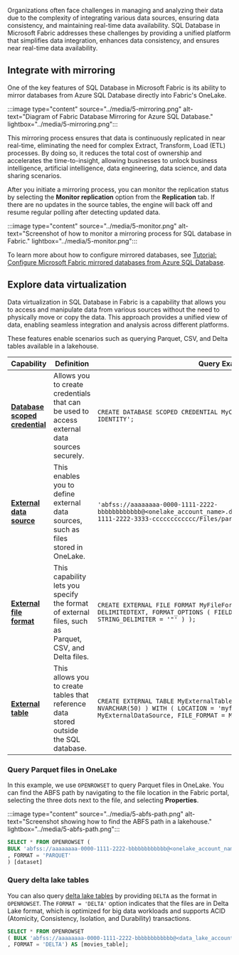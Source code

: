 Organizations often face challenges in managing and analyzing their data due to the complexity of integrating various data sources, ensuring data consistency, and maintaining real-time data availability. SQL Database in Microsoft Fabric addresses these challenges by providing a unified platform that simplifies data integration, enhances data consistency, and ensures near real-time data availability.

## Integrate with mirroring

One of the key features of SQL Database in Microsoft Fabric is its ability to mirror databases from Azure SQL Database directly into Fabric's OneLake. 

:::image type="content" source="../media/5-mirroring.png" alt-text="Diagram of Fabric Database Mirroring for Azure SQL Database." lightbox="../media/5-mirroring.png":::

This mirroring process ensures that data is continuously replicated in near real-time, eliminating the need for complex Extract, Transform, Load (ETL) processes. By doing so, it reduces the total cost of ownership and accelerates the time-to-insight, allowing businesses to unlock business intelligence, artificial intelligence, data engineering, data science, and data sharing scenarios.

After you initiate a mirroring process, you can monitor the replication status by selecting the **Monitor replication** option from the **Replication** tab. If there are no updates in the source tables, the engine will back off and resume regular polling after detecting updated data.

:::image type="content" source="../media/5-monitor.png" alt-text="Screenshot of how to monitor a mirroring process for SQL database in Fabric." lightbox="../media/5-monitor.png":::

To learn more about how to configure mirrored databases, see [Tutorial: Configure Microsoft Fabric mirrored databases from Azure SQL Database](/fabric/database/mirrored-database/azure-sql-database-tutorial?azure-portal=true).

## Explore data virtualization

Data virtualization in SQL Database in Fabric is a capability that allows you to access and manipulate data from various sources without the need to physically move or copy the data. This approach provides a unified view of data, enabling seamless integration and analysis across different platforms.

These features enable scenarios such as querying Parquet, CSV, and Delta tables available in a lakehouse.

| Capability | Definition | Query Example |
|---------|-------------|---------------|
| [**Database scoped credential**](/sql/t-sql/statements/create-database-scoped-credential-transact-sql?azure-portal=true) | Allows you to create credentials that can be used to access external data sources securely. | ```CREATE DATABASE SCOPED CREDENTIAL MyCredential WITH IDENTITY = 'USER IDENTITY'; ``` |
| [**External data source**](/sql/t-sql/statements/create-external-data-source-transact-sql?azure-portal=true) | This enables you to define external data sources, such as files stored in OneLake. | ```'abfss://aaaaaaaa-0000-1111-2222-bbbbbbbbbbbb@<onelake_account_name>.dfs.fabric.microsoft.com/bbbbbbbb-1111-2222-3333-cccccccccccc/Files/parquet/data1.parquet'; ``` |
| [**External file format**](/sql/t-sql/statements/create-external-file-format-transact-sql?azure-portal=true) | This capability lets you specify the format of external files, such as Parquet, CSV, and Delta files. | ```CREATE EXTERNAL FILE FORMAT MyFileFormat WITH ( FORMAT_TYPE = DELIMITEDTEXT, FORMAT_OPTIONS ( FIELD_TERMINATOR = ',', STRING_DELIMITER = '"' ) ); ``` |
| [**External table**](/sql/t-sql/statements/create-external-table-transact-sql?azure-portal=true) | This allows you to create tables that reference data stored outside the SQL database. | ```CREATE EXTERNAL TABLE MyExternalTable ( Column1 INT, Column2 NVARCHAR(50) ) WITH ( LOCATION = 'myfolder/myfile.csv', DATA_SOURCE = MyExternalDataSource, FILE_FORMAT = MyFileFormat ); ``` |

### Query Parquet files in OneLake

In this example, we use `OPENROWSET` to query Parquet files in OneLake. You can find the ABFS path by navigating to the file location in the Fabric portal, selecting the three dots next to the file, and selecting **Properties**.

:::image type="content" source="../media/5-abfs-path.png" alt-text="Screenshot showing how to find the ABFS path in a lakehouse." lightbox="../media/5-abfs-path.png":::

```sql
SELECT * FROM OPENROWSET (
BULK 'abfss://aaaaaaaa-0000-1111-2222-bbbbbbbbbbbb@<onelake_account_name>.dfs.fabric.microsoft.com/bbbbbbbb-1111-2222-3333-cccccccccccc/Files/parquet/data1.parquet'
, FORMAT = 'PARQUET'
) [dataset]
```

### Query delta lake tables

You can also query [delta lake tables](/fabric/data-engineering/lakehouse-and-delta-tables?azure-portal=true) by providing `DELTA` as the format in `OPENROWSET`. The `FORMAT = 'DELTA'` option indicates that the files are in Delta Lake format, which is optimized for big data workloads and supports ACID (Atomicity, Consistency, Isolation, and Durability) transactions.

```sql
SELECT * FROM OPENROWSET
( BULK 'abfss://aaaaaaaa-0000-1111-2222-bbbbbbbbbbbb@<data_lake_account_name>.dfs.fabric.microsoft.com/bbbbbbbb-1111-2222-3333-cccccccccccc/Tables/dbo/customers'
, FORMAT = 'DELTA') AS [movies_table];
```
